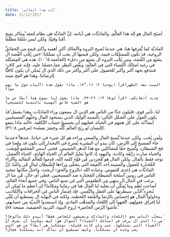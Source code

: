 ```yaml
---
title: 'إله هذا العالم'
date: 31/12/2017

---
```


أصبََح المال هو إله هذا العالَِّم، والماديِّات هي دَّيانته. إنِّ الماديَُّة هي نظام مَّعقد ْوماكر يمنح أمًنا وقتيًِا، ولكن ليس سًلمُا مطلًَقا. 

ِّالماديَّة كما نُِّعرفها هنا، هي عندما تُصبِح الثروة واألمالك أكثر أهمية وأكثر قيمة 
ِمن الحقائق الروحية. قد تكون للممتلكات قيمة، ولكن قيمتها ال يجب أن تمتلكنا: 
َ«من يُِحُّبِ الفَّضة ال يشبَِع مِن الفَّضَة، ومن يُِحُّب الثروة ال يشبَِع من دخل» (الجامعة 
٥: ١۰ُ). هذه هي المِشكَلة في رغبة امتالك األشياء التي في العالَِم: وبَغَّض النظر عما 
ٍحصلنا عليه، فإنه غير كافِ؛ فنندفع بجهد أكبر وأكبر للحصول على أكثر وأكثر من 
ذلك الذي ال يُمكن أن يكون كافيًُّا إلرضائنا. وهذا هو الفخ بعينه.

`السبت بعد الظهراقرأ ١يوحنا ۲: ١٦، ١٧ًّ. ماذا تقول هذه اآليات حول ما يهم حقا؟`

`جِديد أذهانِكم، اقرأ لوقا ١۴: ۲٦-٣٣. ماذا يقول لنا يسوع هنا أيضًا عن ما هو الشيء فائق ألهمية بالنسبة للمسيحي؟`

ًلنا، تأثير قوي. قليلون جدِّا من الناس هم الذين ال يسعون وراء الماديّات. وهذا يشمل ُقد يكون القول على الشكل التالي: بالنسبة ألولئك الذين يستحوذ المال وحبُّهم 
ًالمسيحيين أيضا.ِّله على كل همهم في الحياة، فعليهم أن يحسبوا حساب التَّكلفة. «ألنه ماذا ينتفع 
اإلنسان لو رِبَح العالم كُلََّه وخِسَرَ نفسُه» (مرقس ۸: ٣٦).

ولَِمن يُِحب. ولكن عندما يَُّصبح المال والسعي وراءه هو كل شيء في حياتنا، عندها َّ«عندما جاء المسيح إلى األرض، كان يبدو أن البشرية تُِسرِع في االنحدار إلى
نكون قد وقعنا في فخ الشيطان، ونًُّصبِح حقُا مَّتشاكلين مع هذا الدهر.الحضيض. فحتى اُُسس المجتََمع قُِّوَضَت. والحياة صارت زائِِفَة وكاذبة. واليهود إذ كانوا 
يَعتَُبِرَّ العالم أن الحياة الهانِئة، الحياة األفضل، توجد فقط بالمال. ولكن المال هو ُمَّجرِدين مَّن قوَّة كلمة الله، قدموا للعالَُم التقاليد واآلراء المِّخدُرة للعقول والمميتة 
ِأحد األقنِعة التي يتخفَّى وراءها الشَّيطان لينال مَّن والئنا. إنِّ الماديَّات هي إحدى للنفوس. وعبادة الله ‹بالروح والحق› اَُزيحت، واحتلَّ مكانها تمجيد الناس في روتين 
ُأسلحة الشيطان المَختارة ضد المسيحيين. فعلى أي حال، مَّن منا ال يرغب في المال ِال ينتهي مِن الطقوس التي مُن صنع الناس. وفي جميع أنحاء العالم، أضاعت نُظُم 
وما يُِمكَّن أن يجلبه لنا المال هنا في زماننا ومكاننا؟ إن أعظم ما يُمكن أن يُنجزه ِّالدَّين سيطرتها على العقل والنَّفس. فإذ إشمأزِ الناس مُن الخرافات واألكاذيب وحاولوا 
ِّالمال هو إحساس بالرُضا والمِّتعة اللحظية، ولكنه في النهاية ال يستطيع أن يُلبِّي لنا إغراق عقولِهم، اتََّجهوا إلى اإللحاد والمذهِّب المادي. وإذ استبعدوا األبديَِّة مِن حسابهم، 
ّعاشوا الزَمن الحاضر» (روح النبوة، التربية الحقيقية، صفحة ۸٧).

`ِينجذِّب الناس نحو اإللحاد والماديًَّة ويعيشون للحاضر فقط؟ أيبدو ذلك مألوفا؟ َمن ذا الذي ال يرغب في امتالك األشياء؟ السؤال هو: كيف يمكننا أن نعرف أنَّ َاألشياء التي نمتلكها، حتى وإن كانت قليلة، تمتلكنا هي أيضًا؟ من هو الذي يجب وحده أن يمتلكنا، وكيف نستطيع أن نتأكَّد أنه يمتلكنا فعالً؟`